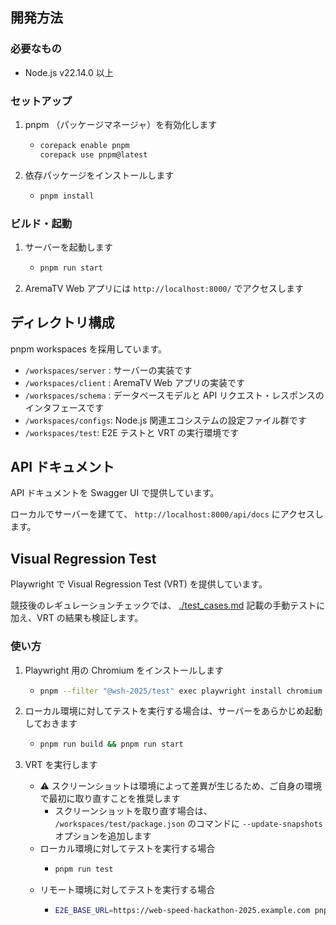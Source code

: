 ## 開発方法

### 必要なもの

- Node.js v22.14.0 以上

### セットアップ

1. pnpm （パッケージマネージャ）を有効化します
   - ```bash
     corepack enable pnpm
     corepack use pnpm@latest
     ```
2. 依存パッケージをインストールします
   - ```bash
     pnpm install
     ```

### ビルド・起動

1. サーバーを起動します
   - ```bash
     pnpm run start
     ```
2. AremaTV Web アプリには `http://localhost:8000/` でアクセスします

## ディレクトリ構成

pnpm workspaces を採用しています。

- `/workspaces/server` : サーバーの実装です
- `/workspaces/client` : AremaTV Web アプリの実装です
- `/workspaces/schema` : データベースモデルと API リクエスト・レスポンスのインタフェースです
- `/workspaces/configs`: Node.js 関連エコシステムの設定ファイル群です
- `/workspaces/test`: E2E テストと VRT の実行環境です

## API ドキュメント

API ドキュメントを Swagger UI で提供しています。

ローカルでサーバーを建てて、 `http://localhost:8000/api/docs` にアクセスします。

## Visual Regression Test

Playwright で Visual Regression Test (VRT) を提供しています。

競技後のレギュレーションチェックでは、 [./test_cases.md](./test_cases.md) 記載の手動テストに加え、VRT の結果も検証します。

### 使い方

1. Playwright 用の Chromium をインストールします
   - ```bash
     pnpm --filter "@wsh-2025/test" exec playwright install chromium
     ```
2. ローカル環境に対してテストを実行する場合は、サーバーをあらかじめ起動しておきます
   - ```bash
     pnpm run build && pnpm run start
     ```
3. VRT を実行します

   - :warning: スクリーンショットは環境によって差異が生じるため、ご自身の環境で最初に取り直すことを推奨します
     - スクリーンショットを取り直す場合は、 `/workspaces/test/package.json` のコマンドに `--update-snapshots` オプションを追加します
   - ローカル環境に対してテストを実行する場合
     - ```bash
       pnpm run test
       ```
   - リモート環境に対してテストを実行する場合
     - ```bash
       E2E_BASE_URL=https://web-speed-hackathon-2025.example.com pnpm run test
       ```
